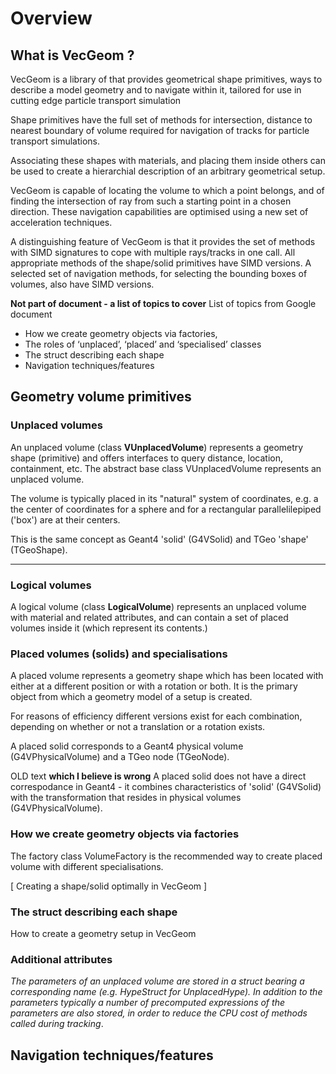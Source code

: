 Overview
========


What is VecGeom ?
-----------------
VecGeom is a library of that provides geometrical shape primitives, 
ways to describe a model geometry and to navigate within it, 
tailored for use in cutting edge particle transport simulation

Shape primitives have the full set of methods for intersection, 
distance to nearest boundary of volume required for navigation of tracks 
for particle transport simulations.

Associating these shapes with materials, and placing them inside others 
can be used to create a hierarchial description of an arbitrary geometrical setup.

VecGeom is capable of locating the volume to which a point belongs, and of finding the intersection of ray from such a starting point in a chosen direction.  These navigation capabilities are optimised using a new set of acceleration techniques.

A distinguishing feature of VecGeom is that it provides the set of methods 
with SIMD signatures to cope with multiple rays/tracks in one call. 
All appropriate methods of the shape/solid primitives have SIMD versions.
A selected set of navigation methods, for selecting the bounding boxes of 
volumes, also have SIMD versions.

**Not part of document - a list of topics to cover**
List of topics from Google document
- How we create geometry objects via factories, 
- The roles of ‘unplaced’, ‘placed’ and ‘specialised’ classes
- The struct describing each shape
- Navigation techniques/features

Geometry volume primitives 
---------------------------
### Unplaced volumes 
An unplaced volume (class **VUnplacedVolume**) represents a geometry shape 
(primitive) and offers interfaces to query distance, location, containment, etc.
The abstract base class VUnplacedVolume represents an unplaced volume.

The volume is typically placed in its "natural" system of coordinates, e.g. a  the center of coordinates for a sphere and for a 
rectangular parallelilepiped ('box') are at their centers.

This is the same concept as Geant4 'solid' (G4VSolid) and TGeo 'shape' (TGeoShape).

-----------------------------------------
### Logical volumes
A logical volume (class **LogicalVolume**) represents an unplaced volume with 
material and related attributes, and can contain a set of placed volumes inside it (which represent its contents.)



### Placed volumes (solids) and specialisations
A placed volume represents a geometry shape which has been located 
with either at a different position or with a rotation or both.
It is the primary object from which a geometry model of a setup is created. 

For reasons of efficiency different versions exist for each combination, 
depending on whether or not a translation or a rotation exists.

A placed solid corresponds to a Geant4 physical volume (G4VPhysicalVolume) and a TGeo node (TGeoNode).

OLD text **which I believe is wrong** A placed solid does not have a direct correspodance in Geant4 - it combines characteristics of 'solid' (G4VSolid) with the transformation that resides in physical volumes (G4VPhysicalVolume).

### How we create geometry objects via factories
The factory class VolumeFactory is the recommended way to create placed volume with different specialisations.

[ Creating a shape/solid optimally in VecGeom ]

### The struct describing each shape

How to create a geometry setup in VecGeom


### Additional attributes
*The parameters of an unplaced volume are stored in a struct bearing a corresponding name (e.g. HypeStruct for UnplacedHype).  In addition to the parameters typically a number of precomputed expressions of the parameters are also stored, in order to reduce the CPU cost of methods called during tracking*.

Navigation techniques/features
------------------------------



